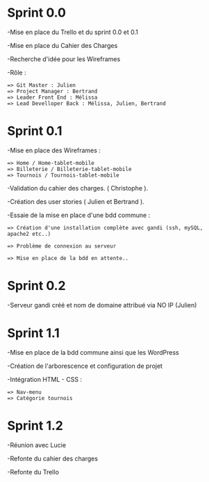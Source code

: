 # Sprint 0.0

-Mise en place du Trello et du sprint 0.0 et 0.1

-Mise en place du Cahier des Charges

-Recherche d'idée pour les Wireframes 

-Rôle : 

    => Git Master : Julien
    => Project Manager : Bertrand
    => Leader Front End : Mélissa
    => Lead Develloper Back : Mélissa, Julien, Bertrand

# Sprint 0.1

-Mise en place des Wireframes : 

    => Home / Home-tablet-mobile 
    => Billeterie / Billeterie-tablet-mobile
    => Tournois / Tournois-tablet-mobile

-Validation du cahier des charges. ( Christophe ).

-Création des user stories  ( Julien et Bertrand ).

-Essaie de la mise en place d'une bdd commune :

    => Création d'une installation complète avec gandi (ssh, mySQL, apache2 etc..)

    => Problème de connexion au serveur 

    => Mise en place de la bdd en attente.. 


# Sprint 0.2

-Serveur gandi créé et nom de domaine attribué via NO IP (Julien)



# Sprint 1.1

-Mise en place de la bdd commune ainsi que les WordPress 

-Création de l'arborescence et configuration de projet 

-Intégration HTML - CSS : 

    => Nav-menu 
    => Catégorie tournois

    

# Sprint 1.2

-Réunion avec Lucie

-Refonte du cahier des charges

-Refonte du Trello